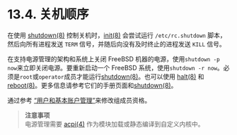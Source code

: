 # 13.4. 关机顺序

在使用 [shutdown(8)](https://www.freebsd.org/cgi/man.cgi?query=shutdown&sektion=8&format=html) 控制关机时，[init(8)](https://www.freebsd.org/cgi/man.cgi?query=init&sektion=8&format=html) 会尝试运行 `/etc/rc.shutdown` 脚本，然后向所有进程发送 `TERM` 信号，并随后向没有及时终止的进程发送 `KILL` 信号。

在支持电源管理的架构和系统上关闭 FreeBSD 机器的电源，使用`shutdown -p now`来立即关闭电源。要重新启动一个 FreeBSD 系统，使用`shutdown -r now`。必须是`root`或`operator`成员才能运行[shutdown(8)](https://www.freebsd.org/cgi/man.cgi?query=shutdown&sektion=8&format=html)。也可以使用 [halt(8)](https://www.freebsd.org/cgi/man.cgi?query=halt&sektion=8&format=html) 和 [reboot(8)](https://www.freebsd.org/cgi/man.cgi?query=reboot&sektion=8&format=html)。更多信息请参考它们的手册页面和[shutdown(8)](https://www.freebsd.org/cgi/man.cgi?query=shutdown&sektion=8&format=html)。

通过参考 [“用户和基本账户管理”](https://docs.freebsd.org/en/books/handbook/basics/index.html#users-synopsis)来修改组成员资格。

> **注意事项**  
> 电源管理需要 [acpi(4)](https://www.freebsd.org/cgi/man.cgi?query=acpi&sektion=4&format=html) 作为模块加载或静态编译到自定义内核中。